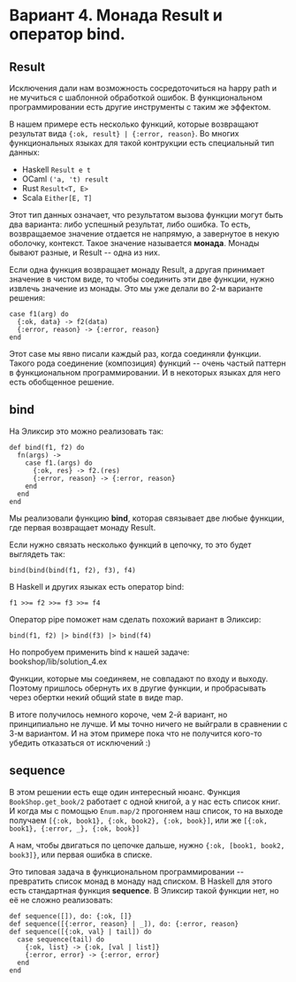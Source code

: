 # Вариант 4. Монада Result и оператор bind.

## Result

Исключения дали нам возможность сосредоточиться на happy path и не мучиться с шаблонной обработкой ошибок. В функциональном программировании есть другие инструменты с таким же эффектом.

В нашем примере есть несколько функций, которые возвращают результат вида `{:ok, result} | {:error, reason}`. Во многих функциональных языках для такой контрукции есть специальный тип данных:
- Haskell `Result e t`
- OCaml `('a, 't) result`
- Rust `Result<T, E>`
- Scala `Either[E, T]`

Этот тип данных означает, что результатом вызова функции могут быть два варианта: либо успешный результат, либо ошибка. То есть, возвращаемое значение отдается не напрямую, а завернутое в некую оболочку, контекст. Такое значение называется **монада**. Монады бывают разные, и Result -- одна из них. 

Если одна функция возвращает монаду Result, а другая принимает значение в чистом виде, то чтобы соединить эти две функции, нужно извлечь значение из монады. Это мы уже делали во 2-м варианте решения:

```
case f1(arg) do
  {:ok, data} -> f2(data)
  {:error, reason} -> {:error, reason}
end
```

Этот case мы явно писали каждый раз, когда соединяли функции. Такого рода соединение (композиция) функций -- очень частый паттерн в функциональном программировании. И в некоторых языках для него есть обобщенное решение. 


## bind

На Эликсир это можно реализовать так: 

```
def bind(f1, f2) do
  fn(args) ->
    case f1.(args) do
      {:ok, res} -> f2.(res)
      {:error, reason} -> {:error, reason}
    end
  end
end
```

Мы реализовали функцию **bind**, которая связывает две любые функции, где первая возвращает монаду Result. 

Если нужно связать несколько функций в цепочку, то это будет выглядеть так:

```
bind(bind(bind(f1, f2), f3), f4)
```

В Haskell и других языках есть оператор bind:

```
f1 >>= f2 >>= f3 >>= f4
```

Оператор pipe поможет нам сделать похожий вариант в Эликсир:

```
bind(f1, f2) |> bind(f3) |> bind(f4)
```

Но попробуем применить bind к нашей задаче: bookshop/lib/solution_4.ex

Функции, которые мы соединяем, не совпадают по входу и выходу. Поэтому пришлось обернуть их в другие функции, и пробрасывать через обертки некий общий state в виде map. 

В итоге получилось немного короче, чем 2-й вариант, но принципиально не лучше. И мы точно ничего не выйграли в сравнении с 3-м вариантом. И на этом примере пока что не получится кого-то убедить отказаться от исключений :)


## sequence

В этом решении есть еще один интересный нюанс. Функция `BookShop.get_book/2` работает с одной книгой, а у нас есть список книг. И когда мы с помощью `Enum.map/2` прогоняем наш список, то на выходе получаем `[{:ok, book1}, {:ok, book2}, {:ok, book}]`, или же `[{:ok, book1}, {:error, _}, {:ok, book}]`

А нам, чтобы двигаться по цепочке дальше, нужно `{:ok, [book1, book2, book3]}`, или первая ошибка в списке.

Это типовая задача в функциональном программировании -- превратить список монад в монаду над списком. В Haskell для этого есть стандартная функция **sequence**. В Эликсир такой функции нет, но её не сложно реализовать:

```
def sequence([]), do: {:ok, []}
def sequence([{:error, reason} | _]), do: {:error, reason} 
def sequence([{:ok, val} | tail]) do
  case sequence(tail) do
    {:ok, list} -> {:ok, [val | list]}
    {:error, error} -> {:error, error}
  end
end
```
